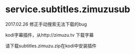 # service.subtitles.zimuzusub

2017.02.26 修正手动搜索无法下载的bug

kodi字幕插件，从http://zimuzu.tv 下载字幕

请下载subtitles.zimuzu.zip在kodi中安装插件
